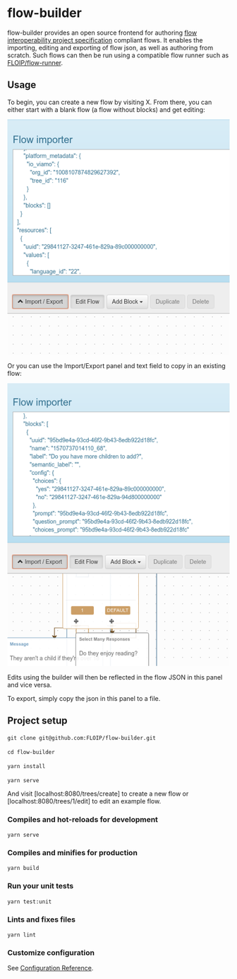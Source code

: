 # flow-builder

flow-builder provides an open source frontend for authoring [flow interoperability project specification](https://floip.gitbook.io/flow-specification/) compliant flows. It enables the importing, editing and exporting of flow json, as well as authoring from scratch. Such flows can then be run using a compatible flow runner such as [FLOIP/flow-runner](https://github.com/FLOIP/flow-runner).

## Usage

To begin, you can create a new flow by visiting X. From there, you can either start with a blank flow (a flow without blocks) and get editing:

![Flow without blocks](./docs/images/screenshot-no-blocks.png)

Or you can use the Import/Export panel and text field to copy in an existing flow:

![Imported flow](./docs/images/screenshot-imported-flow.png)

Edits using the builder will then be reflected in the flow JSON in this panel and vice versa.

To export, simply copy the json in this panel to a file. 

## Project setup
```
git clone git@github.com:FLOIP/flow-builder.git

cd flow-builder

yarn install

yarn serve
```

And visit [localhost:8080/trees/create] to create a new flow or [localhost:8080/trees/1/edit] to edit an example flow.

### Compiles and hot-reloads for development
```
yarn serve
```

### Compiles and minifies for production
```
yarn build
```

### Run your unit tests
```
yarn test:unit
```

### Lints and fixes files
```
yarn lint
```

### Customize configuration
See [Configuration Reference](https://cli.vuejs.org/config/).
